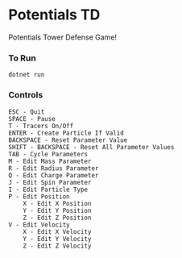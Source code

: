 # Potentials TD
Potentials Tower Defense Game!
### To Run
    dotnet run
### Controls
    ESC - Quit
    SPACE - Pause
    T - Tracers On/Off
    ENTER - Create Particle If Valid
    BACKSPACE - Reset Parameter Value
    SHIFT - BACKSPACE - Reset All Parameter Values
    TAB - Cycle Parameters
    M - Edit Mass Parameter
    R - Edit Radius Parameter
    Q - Edit Charge Parameter
    J - Edit Spin Parameter
    I - Edit Particle Type
    P - Edit Position
        X - Edit X Position
        Y - Edit Y Position
        Z - Edit Z Position
    V - Edit Velocity
        X - Edit X Velocity
        Y - Edit Y Velocity
        Z - Edit Z Velocity
    
    
    
